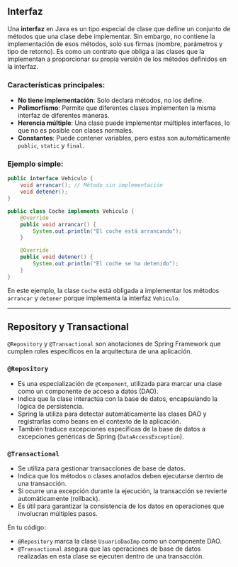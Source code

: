 ## Interfaz

Una **interfaz** en Java es un tipo especial de clase que define un conjunto de métodos que una clase debe implementar. Sin embargo, no contiene la implementación de esos métodos, solo sus firmas (nombre, parámetros y tipo de retorno). Es como un contrato que obliga a las clases que la implementan a proporcionar su propia versión de los métodos definidos en la interfaz.

### Características principales:

- **No tiene implementación**: Solo declara métodos, no los define.
- **Polimorfismo**: Permite que diferentes clases implementen la misma interfaz de diferentes maneras.
- **Herencia múltiple**: Una clase puede implementar múltiples interfaces, lo que no es posible con clases normales.
- **Constantes**: Puede contener variables, pero estas son automáticamente `public`, `static` y `final`.

### Ejemplo simple:

```Java
public interface Vehiculo {
    void arrancar(); // Método sin implementación
    void detener();
}

public class Coche implements Vehiculo {
    @Override
    public void arrancar() {
        System.out.println("El coche está arrancando");
    }

    @Override
    public void detener() {
        System.out.println("El coche se ha detenido");
    }
}
```

En este ejemplo, la clase `Coche` está obligada a implementar los métodos `arrancar` y `detener` porque implementa la interfaz `Vehiculo`.

---

  

## Repository y Transactional

`@Repository` y `@Transactional` son anotaciones de Spring Framework que cumplen roles específicos en la arquitectura de una aplicación.

### `@Repository`

- Es una especialización de `@Component`, utilizada para marcar una clase como un componente de acceso a datos (DAO).
- Indica que la clase interactúa con la base de datos, encapsulando la lógica de persistencia.
- Spring la utiliza para detectar automáticamente las clases DAO y registrarlas como beans en el contexto de la aplicación.
- También traduce excepciones específicas de la base de datos a excepciones genéricas de Spring (`DataAccessException`).

### `@Transactional`

- Se utiliza para gestionar transacciones de base de datos.
- Indica que los métodos o clases anotados deben ejecutarse dentro de una transacción.
- Si ocurre una excepción durante la ejecución, la transacción se revierte automáticamente (rollback).
- Es útil para garantizar la consistencia de los datos en operaciones que involucran múltiples pasos.

En tu código:

- `@Repository` marca la clase `UsuarioDaoImp` como un componente DAO.
- `@Transactional` asegura que las operaciones de base de datos realizadas en esta clase se ejecuten dentro de una transacción.